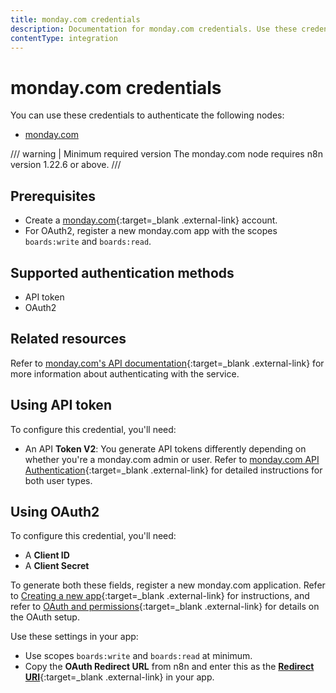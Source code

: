```yaml
---
title: monday.com credentials
description: Documentation for monday.com credentials. Use these credentials to authenticate monday.com in n8n, a workflow automation platform.
contentType: integration
---
```


# monday.com credentials

You can use these credentials to authenticate the following nodes:

- [monday.com](/integrations/builtin/app-nodes/n8n-nodes-base.mondaycom/)

/// warning | Minimum required version
The monday.com node requires n8n version 1.22.6 or above.
///

## Prerequisites

- Create a [monday.com](https://monday.com/){:target=_blank .external-link} account.
- For OAuth2, register a new monday.com app with the scopes `boards:write` and `boards:read`.

## Supported authentication methods

- API token
- OAuth2

## Related resources

Refer to [monday.com's API documentation](https://developer.monday.com/api-reference/docs/basics){:target=_blank .external-link} for more information about authenticating with the service.

## Using API token

To configure this credential, you'll need:

- An API **Token V2**: You generate API tokens differently depending on whether you're a monday.com admin or user. Refer to [monday.com API Authentication](https://developer.monday.com/api-reference/docs/authentication){:target=_blank .external-link} for detailed instructions for both user types.

## Using OAuth2

To configure this credential, you'll need:

- A **Client ID**
- A **Client Secret**

To generate both these fields, register a new monday.com application. Refer to [Creating a new app](https://developer.monday.com/apps/docs/manage){:target=_blank .external-link} for instructions, and refer to [OAuth and permissions](https://developer.monday.com/apps/docs/oauth){:target=_blank .external-link} for details on the OAuth setup.

Use these settings in your app:

- Use scopes `boards:write` and `boards:read` at minimum.
- Copy the **OAuth Redirect URL** from n8n and enter this as the [**Redirect URI**](https://developer.monday.com/apps/docs/oauth#redirect-urls){:target=_blank .external-link} in your app.



